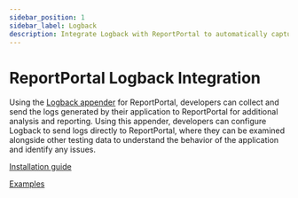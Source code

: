 ```yaml
---
sidebar_position: 1
sidebar_label: Logback
description: Integrate Logback with ReportPortal to automatically capture and send application logs for real-time analysis, enhancing test reporting and debugging efficiency.
---
```


# ReportPortal Logback Integration

Using the [Logback appender](https://logback.qos.ch/) for ReportPortal, developers can collect and send the logs generated by their application to ReportPortal for additional analysis and reporting. Using this appender, developers can configure Logback to send logs directly to ReportPortal, where they can be examined alongside other testing data to understand the behavior of the application and identify any issues.

[Installation guide](https://github.com/reportportal/logger-java-logback#readme)

[Examples](https://github.com/reportportal/examples-java/tree/master/example-testng-logback)

